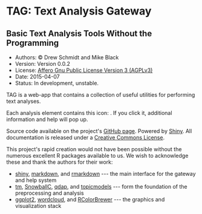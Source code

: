 # TAG: Text Analysis Gateway

## Basic Text Analysis Tools Without the Programming

* Authors: &copy; Drew Schmidt and Mike Black
* Version: Version 0.0.2
* License: [Affero Gnu Public License Version 3 (AGPLv3)](http://www.tldrlegal.com/l/AGPL3)
* Date: 2015-04-07
* Status: In development, unstable.


TAG is a web-app that contains a collection of useful utilities for
performing text analyses.


Each analysis element contains this icon:
<i title='Help' class='glyphicon glyphicon-question-sign'></i>.
If you click it, additional information and help will pop up.


Source code available on the project's [GitHub page](https://github.com/XSEDEScienceGateways/textgateway).
Powered by [Shiny](http://www.rstudio.com/shiny/).
All documentation is released under a
<a href="http://creativecommons.org/licenses/by-sa/4.0/" target="_blank">Creative Commons License</a>.
<img alt="" style="border-width:0" src="www/cc.png">

This project's rapid creation would not have been possible without
the numerous excellent R packages available to us.  We wish to
acknowledge these and thank the authors for their work:

* [shiny](http://cran.r-project.org/web/packages/shiny/index.html), [markdown](http://cran.r-project.org/web/packages/markdown/index.html), and [rmarkdown](http://cran.r-project.org/web/packages/rmarkdown/index.html) --- the main interface for the gateway and help system
* [tm](http://cran.r-project.org/web/packages/tm/index.html), [SnowballC](http://cran.r-project.org/web/packages/SnowballC/index.html), [qdap](http://cran.r-project.org/web/packages/qdap/index.html), and [topicmodels](http://cran.r-project.org/web/packages/topicmodels/index.html) --- form the foundation of the preprocessing and analysis
* [ggplot2](http://cran.r-project.org/web/packages/ggplot2/index.html), [wordcloud](http://cran.r-project.org/web/packages/wordcloud/index.html), and [RColorBrewer](http://cran.r-project.org/web/packages/RColorBrewer/index.html) --- the graphics and visualization stack


